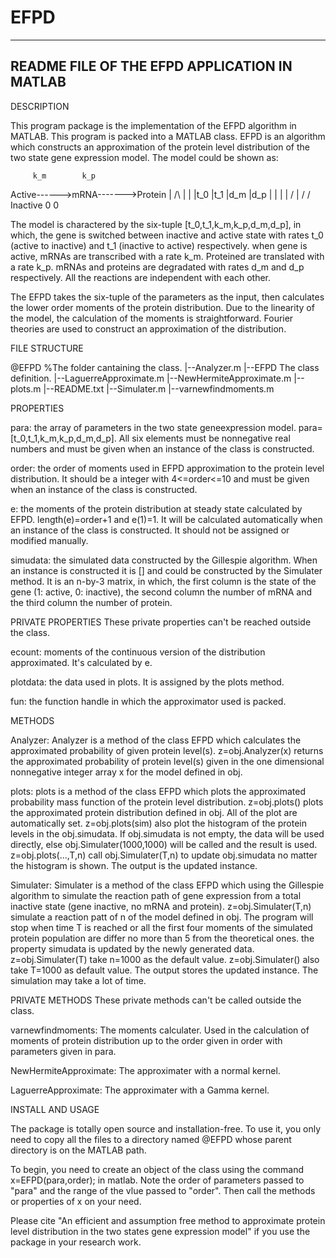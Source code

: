 # EFPD
----------------------------------------------------------
README FILE OF THE EFPD APPLICATION IN MATLAB
----------------------------------------------------------

DESCRIPTION

This program package is the implementation of the EFPD algorithm in MATLAB. This program is packed into a MATLAB class. EFPD is an algorithm which constructs an approximation of the protein level distribution of the two state gene expression model. The model could be shown as:

         k_m        k_p
 Active------>mRNA------->Protein
 |    /\       |            |
 |t_0 |t_1     |d_m         |d_p
 |    |        |            |
 \/   |        \/           \/
Inactive       0            0

The model is charactered by the six-tuple [t_0,t_1,k_m,k_p,d_m,d_p], in which, the gene is switched between inactive and active state with rates t_0 (active to inactive) and t_1 (inactive to active) respectively. when gene is active, mRNAs are transcribed with a rate k_m. Proteined are translated with a rate k_p. mRNAs and proteins are degradated with rates d_m and d_p respectively. All the reactions are independent with each other.  

The EFPD takes the six-tuple of the parameters as the input, then calculates the lower order moments of the protein distribution. Due to the linearity of the model, the calculation of the moments is straightforward. Fourier theories are used to construct an approximation of the distribution. 

FILE STRUCTURE

@EFPD  %The folder cantaining the class.
|--Analyzer.m
|--EFPD  The class definition.
|--LaguerreApproximate.m
|--NewHermiteApproximate.m
|--plots.m
|--README.txt
|--Simulater.m
|--varnewfindmoments.m

PROPERTIES

para: the array of parameters in the two state geneexpression model. para=[t_0,t_1,k_m,k_p,d_m,d_p]. All six elements must be nonnegative real numbers and must be given when an instance of the class is constructed. 

order: the order of moments used in EFPD approximation to the protein level distribution. It should be a integer with 4<=order<=10 and must be given when an instance of the class is constructed. 

e: the moments of the protein distribution at steady state calculated by EFPD. length(e)=order+1 and e(1)=1. It will be calculated automatically when an instance of the class is constructed. It should not be assigned or modified manually.

simudata: the simulated data constructed by the Gillespie algorithm. When an instance is constructed it is [] and could be constructed by the Simulater method. It is an n-by-3 matrix, in which, the first column is the state of the gene (1: active, 0: inactive), the second column the number of mRNA and the third column the number of protein. 

PRIVATE PROPERTIES
These private properties can't be reached outside the class.

ecount: moments of the continuous version of the distribution approximated. It's calculated by e.

plotdata: the data used in plots. It is assigned by the plots method. 

fun: the function handle in which the approximator used is packed. 

METHODS

Analyzer:
Analyzer is a method of the class EFPD which calculates the approximated probability of given protein level(s).
  z=obj.Analyzer(x) returns the approximated probability of protein
  level(s) given in the one dimensional nonnegative integer array x for
  the model defined in obj. 

plots:
plots is a method of the class EFPD which plots the approximated probability mass function of the protein level distribution.
  z=obj.plots() plots the approximated protein distribution defined in
  obj. All of the plot are automatically set. 
  z=obj.plots(sim) also plot the histogram of the protein levels in the
  obj.simudata. If obj.simudata is not empty, the data will be used
  directly, else obj.Simulater(1000,1000) will be called and the result is
  used. 
  z=obj.plots(...,T,n) call obj.Simulater(T,n) to update obj.simudata no
  matter the histogram is shown.
  The output is the updated instance. 

Simulater:
Simulater is a method of the class EFPD which using the Gillespie algorithm to simulate the reaction path of gene expression from a total inactive state (gene inactive, no mRNA and protein).
  z=obj.Simulater(T,n) simulate a reaction patt of n of the model defined
  in obj. The program will stop when time T is reached or all the first
  four moments of the simulated protein population are differ no more than
  5 from the theoretical ones. the property simudata is updated by the
  newly generated data.
  z=obj.Simulater(T) take n=1000 as the default value. 
  z=obj.Simulater() also take T=1000 as default value.
  The output stores the updated instance. 
  The simulation may take a lot of time.

PRIVATE METHODS
These private methods can't be called outside the class.

varnewfindmoments:
The moments calculater. Used in the calculation of moments of protein distribution up to the order given in order with parameters given in para.

NewHermiteApproximate:
The approximater with a normal kernel. 

LaguerreApproximate:
The approximater with a Gamma kernel. 

INSTALL AND USAGE

The package is totally open source and installation-free. To use it, you only need to copy all the files to a directory named @EFPD whose parent directory is on the MATLAB path.

To begin, you need to create an object of the class using the command 
  x=EFPD(para,order);
in matlab. Note the order of parameters passed to "para" and the range of the vlue passed to "order". Then call the methods or properties of x on your need.

Please cite "An efficient and assumption free method to approximate protein level distribution in the two states gene expression model" if you use the package in your research work.
